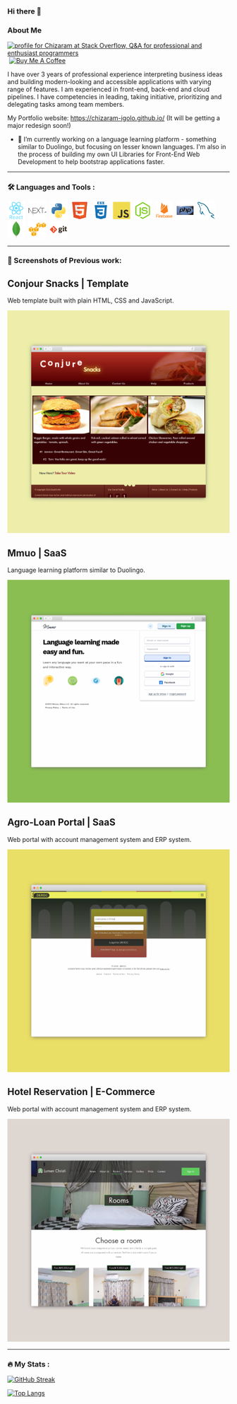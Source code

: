 ### Hi there 👋 

### About Me 

<a href="https://stackoverflow.com/users/11838606/chizaram"><img src="https://stackoverflow.com/users/flair/11838606.png" width="208" height="58" alt="profile for Chizaram at Stack Overflow, Q&amp;A for professional and enthusiast programmers" title="profile for Chizaram at Stack Overflow, Q&amp;A for professional and enthusiast programmers"></a> 
<img src="https://komarev.com/ghpvc/?username=Chizaram-Igolo&style=flat-square&color=blue" alt="" /> 
<a href="https://www.buymeacoff.ee/chizaramigc" target="_blank"><img src="https://cdn.buymeacoffee.com/buttons/default-orange.png" alt="Buy Me A Coffee" height="41" width="174"></a>

I have over 3 years of professional experience interpreting business ideas and building modern-looking and accessible applications with varying range of features. I am experienced in front-end, back-end and cloud pipelines. I have competencies in leading, taking initiative, prioritizing and delegating tasks among team members.  

My Portfolio website: https://chizaram-igolo.github.io/ (It will be getting a major redesign soon!)

- 🔭 I’m currently working on a language learning platform - something similar to Duolingo, but focusing on lesser known languages. I'm also in the process of building my own UI Libraries for Front-End Web Development to help bootstrap applications faster. 

---

### :hammer_and_wrench: Languages and Tools :

<div>
  <img src="https://github.com/devicons/devicon/blob/master/icons/react/react-original-wordmark.svg" title="React" alt="React" width="40" height="40"/>&nbsp; 
  <img src="https://github.com/devicons/devicon/blob/master/icons/nextjs/nextjs-original-wordmark.svg" title="NextJS" alt="NextJS" width="40" height="40"/>&nbsp; 
  <img src="https://github.com/devicons/devicon/blob/master/icons/python/python-original.svg" title="Python" alt="Python" width="40" height="40"/>&nbsp;
<!--   <img src="https://github.com/devicons/devicon/blob/master/icons/flutter/flutter-original.svg" title="Flutter" alt="Flutter" width="40" height="40"/>&nbsp; -->
  <img src="https://github.com/devicons/devicon/blob/master/icons/html5/html5-original.svg" title="HTML5" alt="HTML" width="40" height="40"/>&nbsp;
  <img src="https://github.com/devicons/devicon/blob/master/icons/css3/css3-plain-wordmark.svg"  title="CSS3" alt="CSS" width="40" height="40"/>&nbsp;
  <img src="https://github.com/devicons/devicon/blob/master/icons/javascript/javascript-original.svg" title="JavaScript" alt="JavaScript" width="40" height="40"/>&nbsp; 
  <img src="https://github.com/devicons/devicon/blob/master/icons/nodejs/nodejs-original.svg" title="NodeJS" alt="NodeJS" width="40" height="40"/>&nbsp;
  <img src="https://github.com/devicons/devicon/blob/master/icons/firebase/firebase-plain-wordmark.svg" title="Firebase" alt="Firebase" width="40" height="40"/>&nbsp; 
  <img src="https://github.com/devicons/devicon/blob/master/icons/php/php-original.svg" title="PHP"  alt="PHP" width="40" height="40"/>&nbsp;
  <img src="https://github.com/devicons/devicon/blob/master/icons/mysql/mysql-original.svg" title="MySQL"  alt="MySQL" width="40" height="40"/>&nbsp;  
  <img src="https://github.com/devicons/devicon/blob/master/icons/mongodb/mongodb-original.svg" title="MongoDB"  alt="MongoDB" width="40" height="40"/>&nbsp;
  <img src="https://github.com/devicons/devicon/blob/master/icons/amazonwebservices/amazonwebservices-original.svg" title="AWS" alt="AWS" width="40" height="40"/>&nbsp;
  <img src="https://github.com/devicons/devicon/blob/master/icons/git/git-original-wordmark.svg" title="Git" **alt="Git" width="40" height="40"/>
</div>

--- 

### 📸 Screenshots of Previous work:  

## Conjour Snacks | Template

Web template built with plain HTML, CSS and JavaScript.

<a href="https://github.com/Chizaram-Igolo/Conjour-Snack-Website-Template" target="_blank">![alt text](https://github.com/Chizaram-Igolo/chizaram-igolo.github.io/blob/main/assets/imgs/thumbs/conjour-snack-thumb.jpg?raw=true)</a> 

## Mmuo | SaaS

Language learning platform similar to Duolingo.

<a href="https://github.com/Chizaram-Igolo/mmuo" target="_blank">![alt text](https://github.com/Chizaram-Igolo/chizaram-igolo.github.io/blob/main/assets/imgs/thumbs/mmuo-thumb.jpg?raw=true)</a> 

## Agro-Loan Portal | SaaS 

Web portal with account management system and ERP system.

![alt text](https://github.com/Chizaram-Igolo/chizaram-igolo.github.io/blob/main/assets/imgs/thumbs/derdc-thumb.jpg?raw=true) 

## Hotel Reservation | E-Commerce 

Web portal with account management system and ERP system.

![alt text](https://github.com/Chizaram-Igolo/chizaram-igolo.github.io/blob/main/assets/imgs/thumbs/lch-thumb.jpg?raw=true) 

---

### :fire: My Stats : 

[![GitHub Streak](http://github-readme-streak-stats.herokuapp.com?user=Chizaram-Igolo&theme=merko)](https://git.io/streak-stats)

[![Top Langs](https://github-readme-stats.vercel.app/api/top-langs/?username=Chizaram-Igolo&layout=compact&theme=merko)](https://github.com/anuraghazra/github-readme-stats)
<!--
**Chizaram-Igolo/Chizaram-Igolo** is a ✨ _special_ ✨ repository because its `README.md` (this file) appears on your GitHub profile.

Here are some ideas to get you started:

- 🔭 I’m currently working on ...
- 🌱 I’m currently learning ...
- 👯 I’m looking to collaborate on ...
- 🤔 I’m looking for help with ...
- 💬 Ask me about ...
- 📫 How to reach me: ...
- 😄 Pronouns: ...
- ⚡ Fun fact: ...
-->
